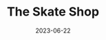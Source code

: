 ---
date: 2023-06-22
title: The Skate Shop
cardTitle: The Skate Shop
icons: ["fa-html5", "fa-css3"]
tags: ["project"]
eyebrow: landing page
imageTablet: /assets/skate-tablet.jpg
imageBreakout: /assets/skate-breakout.jpg
imageAlt: The Skate Shop
blurb: Exploring layout and CSS in this landing page inspired by the e-skateboard Mellow. Find your Cali vibe in this chill landing page with a groove.
description: I love learning by doing. I designed this landing page to explore building layouts with Flexbox and a mobile first workflow. The result is a fully responsive site that works on a multitude of devices. I especially love the use of clamp() with font-size to create responsive typography.
buttons: ["Live Website", "Figma Design", "GitHub Repo"]
urls: [
    "https://theskateshop.netlify.app/",
    "https://www.figma.com/file/GkWAuuSnwxT0HRQBGtKu5E/The-Skate-Shop?type=design&node-id=0-1&t=Pc9hPSHzQVwG8pok-0",
    "https://github.com/Alliemack77/The-Skate-Shop"
]
---